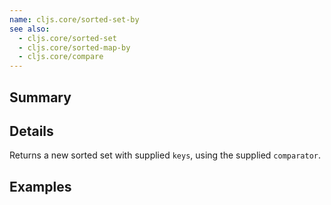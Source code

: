 ```yaml
---
name: cljs.core/sorted-set-by
see also:
  - cljs.core/sorted-set
  - cljs.core/sorted-map-by
  - cljs.core/compare
---
```


## Summary

## Details

Returns a new sorted set with supplied `keys`, using the supplied `comparator`.

## Examples
